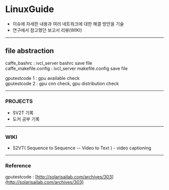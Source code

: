 # LinuxGuide

- 이슈에 자세한 내용과 여러 네트워크에 대한 해결 방안을 기술
- 연구에서 참고했던 보고서 리뷰(WIKI)

---  
## file abstraction 
 
caffe_bashrc : ivcl_server bashrc save file  
caffe_makefile.config : ivcl_server makefile.config save file  

  
gputestcode 1 : gpu available check  
gputestcode 2 : gpu cnn check, gpu distribution check  
  
---  
### PROJECTS
- SV2T 기록
- 도커 공부 기록

---
### WIKI
- S2VT( Sequence to Sequence -- Video to Text ) - video captioning
---  
### Reference

gputestcode : [http://solarisailab.com/archives/303](http://solarisailab.com/archives/303)
